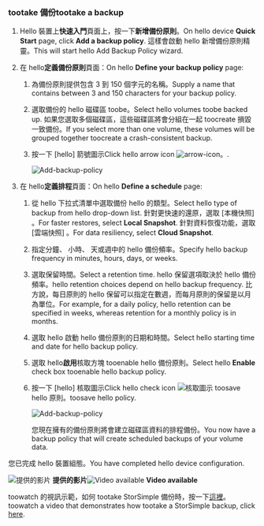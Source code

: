 <!--author=alkohli last changed: 9/17/15-->

### <a name="tootake-a-backup"></a><span data-ttu-id="a765e-101">tootake 備份</span><span class="sxs-lookup"><span data-stu-id="a765e-101">tootake a backup</span></span>
1. <span data-ttu-id="a765e-102">Hello 裝置上**快速入門**頁面上，按一下**新增備份原則**。</span><span class="sxs-lookup"><span data-stu-id="a765e-102">On hello device **Quick Start** page, click **Add a backup policy**.</span></span> <span data-ttu-id="a765e-103">這樣會啟動 hello 新增備份原則精靈。</span><span class="sxs-lookup"><span data-stu-id="a765e-103">This will start hello Add Backup Policy wizard.</span></span> 
2. <span data-ttu-id="a765e-104">在 hello**定義備份原則**頁面：</span><span class="sxs-lookup"><span data-stu-id="a765e-104">On hello **Define your backup policy** page:</span></span>
   
   1. <span data-ttu-id="a765e-105">為備份原則提供包含 3 到 150 個字元的名稱。</span><span class="sxs-lookup"><span data-stu-id="a765e-105">Supply a name that contains between 3 and 150 characters for your backup policy.</span></span>
   2. <span data-ttu-id="a765e-106">選取備份的 hello 磁碟區 toobe。</span><span class="sxs-lookup"><span data-stu-id="a765e-106">Select hello volumes toobe backed up.</span></span> <span data-ttu-id="a765e-107">如果您選取多個磁碟區，這些磁碟區將會分組在一起 toocreate 損毀一致備份。</span><span class="sxs-lookup"><span data-stu-id="a765e-107">If you select more than one volume, these volumes will be grouped together toocreate a crash-consistent backup.</span></span>
   3. <span data-ttu-id="a765e-108">按一下 [hello] 箭號圖示</span><span class="sxs-lookup"><span data-stu-id="a765e-108">Click hello arrow icon</span></span> ![arrow-icon](./media/storsimple-take-backup/HCS_ArrowIcon-include.png)<span data-ttu-id="a765e-110">。</span><span class="sxs-lookup"><span data-stu-id="a765e-110">.</span></span> 
      
      ![Add-backup-policy](./media/storsimple-take-backup/HCS_AddBackupPolicyWizard1M-include.png)
3. <span data-ttu-id="a765e-112">在 hello**定義排程**頁面：</span><span class="sxs-lookup"><span data-stu-id="a765e-112">On hello **Define a schedule** page:</span></span>
   
   1. <span data-ttu-id="a765e-113">從 hello 下拉式清單中選取備份 hello 的類型。</span><span class="sxs-lookup"><span data-stu-id="a765e-113">Select hello type of backup from hello drop-down list.</span></span> <span data-ttu-id="a765e-114">針對更快速的還原，選取 [本機快照] 。</span><span class="sxs-lookup"><span data-stu-id="a765e-114">For faster restores, select **Local Snapshot**.</span></span> <span data-ttu-id="a765e-115">針對資料恢復功能，選取 [雲端快照] 。</span><span class="sxs-lookup"><span data-stu-id="a765e-115">For data resiliency, select **Cloud Snapshot**.</span></span>
   2. <span data-ttu-id="a765e-116">指定分鐘、 小時、 天或週中的 hello 備份頻率。</span><span class="sxs-lookup"><span data-stu-id="a765e-116">Specify hello backup frequency in minutes, hours, days, or weeks.</span></span>
   3. <span data-ttu-id="a765e-117">選取保留時間。</span><span class="sxs-lookup"><span data-stu-id="a765e-117">Select a retention time.</span></span> <span data-ttu-id="a765e-118">hello 保留選項取決於 hello 備份頻率。</span><span class="sxs-lookup"><span data-stu-id="a765e-118">hello retention choices depend on hello backup frequency.</span></span> <span data-ttu-id="a765e-119">比方說，每日原則的 hello 保留可以指定在數週，而每月原則的保留是以月為單位。</span><span class="sxs-lookup"><span data-stu-id="a765e-119">For example, for a daily policy, hello retention can be specified in weeks, whereas retention for a monthly policy is in months.</span></span>
   4. <span data-ttu-id="a765e-120">選取 hello 啟動 hello 備份原則的日期和時間。</span><span class="sxs-lookup"><span data-stu-id="a765e-120">Select hello starting time and date for hello backup policy.</span></span>
   5. <span data-ttu-id="a765e-121">選取 hello**啟用**核取方塊 tooenable hello 備份原則。</span><span class="sxs-lookup"><span data-stu-id="a765e-121">Select hello **Enable** check box tooenable hello backup policy.</span></span> 
   6. <span data-ttu-id="a765e-122">按一下 [hello] 核取圖示</span><span class="sxs-lookup"><span data-stu-id="a765e-122">Click hello check icon</span></span> ![核取圖示](./media/storsimple-take-backup/HCS_CheckIcon-include.png) <span data-ttu-id="a765e-124">toosave hello 原則。</span><span class="sxs-lookup"><span data-stu-id="a765e-124">toosave hello policy.</span></span>
      
      ![Add-backup-policy](./media/storsimple-take-backup/HCS_AddBackupPolicyWizard2M-include.png)
      
      <span data-ttu-id="a765e-126">您現在擁有的備份原則將會建立磁碟區資料的排程備份。</span><span class="sxs-lookup"><span data-stu-id="a765e-126">You now have a backup policy that will create scheduled backups of your volume data.</span></span>

<span data-ttu-id="a765e-127">您已完成 hello 裝置組態。</span><span class="sxs-lookup"><span data-stu-id="a765e-127">You have completed hello device configuration.</span></span> 

<span data-ttu-id="a765e-128">![提供的影片](./media/storsimple-take-backup/Video_icon.png) **提供的影片**</span><span class="sxs-lookup"><span data-stu-id="a765e-128">![Video available](./media/storsimple-take-backup/Video_icon.png) **Video available**</span></span>

<span data-ttu-id="a765e-129">toowatch 的視訊示範，如何 tootake StorSimple 備份時，按一下[這裡](https://azure.microsoft.com/documentation/videos/take-a-storsimple-backup/)。</span><span class="sxs-lookup"><span data-stu-id="a765e-129">toowatch a video that demonstrates how tootake a StorSimple backup, click [here](https://azure.microsoft.com/documentation/videos/take-a-storsimple-backup/).</span></span>

